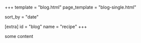 +++
template = "blog.html"
page_template = "blog-single.html"

sort_by = "date"

[extra]
id = "blog"
name = "recipe"
+++

some content
